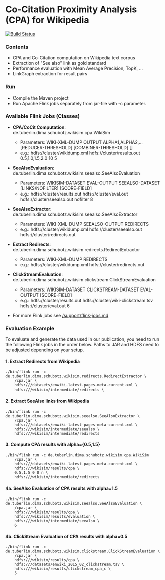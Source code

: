 # Co-Citation Proximity Analysis (CPA) for Wikipedia

[![Build Status](https://drone.io/github.com/TU-Berlin/cpa-demo/status.png)](https://drone.io/github.com/TU-Berlin/cpa-demo/latest)
### Contents
* CPA and Co-Citation computation on Wikipedia text corpus
* Extraction of "See also" link as gold standard
* Performance evaluation with Mean Average Precision, TopK, ... 
* LinkGraph extraction for result pairs

### Run
* Compile the Maven project
* Run Apache Flink jobs separately from jar-file with -c parameter.

### Available Flink Jobs (Classes)
* **CPA/CoCit Computation**: de.tuberlin.dima.schubotz.wikisim.cpa.WikiSim
    * Parameters: WIKI-XML-DUMP OUTPUT ALPHA1,ALPHA2,... [REDUCER-THRESHOLD] [COMBINER-THRESHOLD] []
    * e.g.: hdfs://cluster/wikidump.xml hdfs://cluster/results.out 0.5,1.0,1.5,2.0 10 5

* **SeeAlsoEvaluation**: de.tuberlin.dima.schubotz.wikisim.seealso.SeeAlsoEvaluation
    * Parameters: WIKISIM-DATASET EVAL-OUTPUT SEEALSO-DATASET [LINKS/NOFILTER] [SCORE-FIELD]
    * e.g.: hdfs://cluster/results.out hdfs://cluster/eval.out hdfs://cluster/seealso.out nofilter 8

* **SeeAlsoExtractor**: de.tuberlin.dima.schubotz.wikisim.seealso.SeeAlsoExtractor
    * Parameters: WIKI-XML-DUMP SEEALSO-OUTPUT REDIRECTS
    * e.g.: hdfs://cluster/wikidump.xml hdfs://cluster/seealso.out hdfs://cluster/redirects.out
    
    
* **Extract Redirects**: de.tuberlin.dima.schubotz.wikisim.redirects.RedirectExtractor
    * Parameters: WIKI-XML-DUMP REDIRECTS
    * e.g.: hdfs://cluster/wikidump.xml hdfs://cluster/redirects.out
    
* **ClickStreamEvaluation**: de.tuberlin.dima.schubotz.wikisim.clickstream.ClickStreamEvaluation
    * Parameters: WIKISIM-DATASET CLICKSTREAM-DATASET EVAL-OUTPUT [SCORE-FIELD]
    * e.g.: hdfs://cluster/results.out hdfs://cluster/wiki-clickstream.tsv hdfs://cluster/eval.out 6
    
* For more Flink jobs see [/support/flink-jobs.md](https://github.com/TU-Berlin/cpa-demo/blob/master/support/flink-jobs.md)

### Evaluation Example
To evaluate and generate the data used in our publication, you need to run the following Flink jobs in the order below. Paths to JAR and HDFS need to be adjusted depending on your setup. 

#### 1. Extract Redirects from Wikipedia
```
./bin/flink run -c de.tuberlin.dima.schubotz.wikisim.redirects.RedirectExtractor \
    /cpa.jar \
    hdfs:///datasets/enwiki-latest-pages-meta-current.xml \
    hdfs:///wikisim/intermediate/redirects \
```

#### 2. Extract SeeAlso links from Wikipedia
```
./bin/flink run -c de.tuberlin.dima.schubotz.wikisim.seealso.SeeAlsoExtractor \
    /cpa.jar \
    hdfs:///datasets/enwiki-latest-pages-meta-current.xml \
    hdfs:///wikisim/intermediate/seealso \
    hdfs:///wikisim/intermediate/redirects
```
#### 3. Compute CPA results with alpha={0.5,1.5}
```
./bin/flink run -c de.tuberlin.dima.schubotz.wikisim.cpa.WikiSim
    /cpa.jar \
    hdfs:///datasets/enwiki-latest-pages-meta-current.xml \
    hdfs:///wikisim/results/cpa \
    0.5,1.5 0 0 n \
    hdfs:///wikisim/intermediate/redirects
```
#### 4a. SeeAlso Evaluation of CPA results with alpha=1.5
```
./bin/flink run -c de.tuberlin.dima.schubotz.wikisim.seealso.SeeAlsoEvaluation \
    /cpa.jar \
    hdfs:///wikisim/results/cpa \
    hdfs:///wikisim/results/evaluation \
    hdfs:///wikisim/intermediate/seealso \
    6
```

#### 4b. ClickStream Evaluation of CPA results with alpha=0.5
```
./bin/flink run -c de.tuberlin.dima.schubotz.wikisim.clickstream.ClickStreamEvaluation \
    /cpa.jar \
    hdfs:///wikisim/results/cpa \
    hdfs:///datasets/enwiki_2015_02_clickstream.tsv \
    hdfs:///wikisim/results/clickstream_cpa_c \
    5
```
